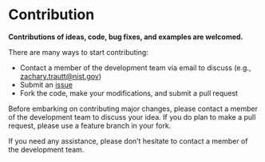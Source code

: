 # Contribution

__Contributions of ideas, code, bug fixes, and examples are welcomed.__

There are many ways to start contributing:

- Contact a member of the development team via email to discuss (e.g., [zachary.trautt@nist.gov](mailto:zachary.trautt@nist.gov))
- Submit an [issue](https://github.com/ztrautt/CordraPy/issues)
- Fork the code, make your modifications, and submit a pull request

Before embarking on contributing major changes, please contact a member of the development team to discuss your idea. If you do plan to make a pull request, please use a feature branch in your fork. 

If you need any assistance, please don’t hesitate to contact a member of the development team.
